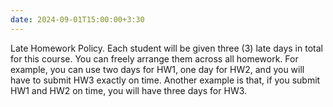 ```yaml
---
date: 2024-09-01T15:00:00+3:30
---
```

Late Homework Policy. 
Each student will be given three (3) late days in total for this course. You can freely arrange them across all homework. For example, you can use two days for HW1, one day for HW2, and you will have to submit HW3 exactly on time. Another example is that, if you submit HW1 and HW2 on time, you will have three days for HW3.